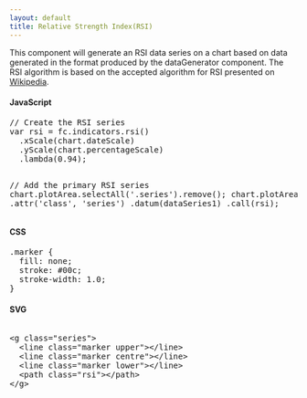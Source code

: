 ```yaml
---
layout: default
title: Relative Strength Index(RSI)
---
```


This component will generate an RSI data series on a chart based on data generated in the format produced by the dataGenerator component. The RSI algorithm is based on the accepted algorithm for RSI presented on [Wikipedia](http://en.wikipedia.org/wiki/Relative_strength_index).

<div id="example_rsi" class="chart"> </div>

<div class="tabs">
  <div>
    <h4>JavaScript</h4>
<pre>
// Create the RSI series
var rsi = fc.indicators.rsi()
  .xScale(chart.dateScale)
  .yScale(chart.percentageScale)
  .lambda(0.94);

// Add the primary RSI series
chart.plotArea.selectAll('.series').remove();
chart.plotArea.append('g')
  .attr('class', 'series')
  .datum(dataSeries1)
  .call(rsi);
</pre>
  </div>
  <div>
    <h4>CSS</h4>
<pre>
.marker { 
  fill: none; 
  stroke: #00c; 
  stroke-width: 1.0; 
}
</pre>
  </div>
  <div>
    <h4>SVG</h4>
<xmp>
<g class="series">
  <line class="marker upper"></line>
  <line class="marker centre"></line>
  <line class="marker lower"></line>
  <path class="rsi"></path>
</g>
</xmp>
  </div>
</div>

<script type="text/javascript">
(function(){
  var chart = createPlotArea(dataSeries1, '#example_rsi', false, false, true);

  // Create the RSI series
  var rsi = fc.indicators.rsi()
    .xScale(chart.dateScale)
    .yScale(chart.percentageScale)
    .lambda(0.94);

  // Add the primary RSI series
  chart.plotArea.selectAll('.series').remove();
  chart.plotArea.append('g')
    .attr('class', 'series')
    .datum(dataSeries1)
    .call(rsi);
}());
</script>

